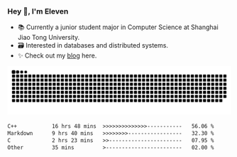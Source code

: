 ### Hey 👋, I'm Eleven

- 📚 Currently a junior student major in Computer Science at Shanghai Jiao Tong University.
- 🗃️ Interested in databases and distributed systems.
- ✨ Check out my [blog](https://el-even-11.github.io/Blog/) here.

![github contribution grid snake animation](https://raw.githubusercontent.com/El-even-11/El-even-11/output/github-contribution-grid-snake.svg)

<!--START_SECTION:waka-->

```text
C++           16 hrs 48 mins  >>>>>>>>>>>>>>-----------   56.06 %
Markdown      9 hrs 40 mins   >>>>>>>>-----------------   32.30 %
C             2 hrs 23 mins   >>-----------------------   07.95 %
Other         35 mins         >------------------------   02.00 %
```

<!--END_SECTION:waka-->
